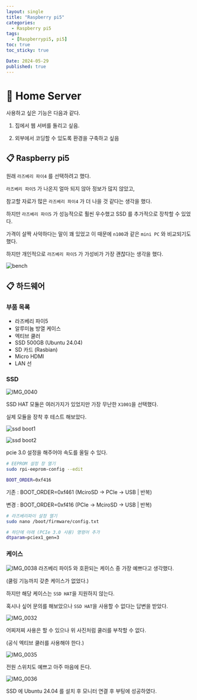 ```yaml
---
layout: single
title: "Raspberry pi5"
categories:
  - Raspberry pi5
tags:
  - [Raspberrypi5, pi5]
toc: true
toc_sticky: true

Date: 2024-05-29
published: true
---
```


# 📌 Home Server
사용하고 싶은 기능은 다음과 같다.

1. 집에서 웹 서버를 돌리고 싶음.

2. 외부에서 코딩할 수 있도록 환경을 구축하고 싶음

## 📋 Raspberry pi5
원래 `라즈베리 파이4` 를 선택하려고 했다.

`라즈베리 파이5` 가 나온지 얼마 되지 않아 정보가 많지 않았고,

참고할 자료가 많은 `라즈베리 파이4` 가 더 나을 것 같다는 생각을 했다.

하지만 `라즈베리 파이5` 가 성능적으로 훨씬 우수했고 SSD 를 추가적으로 장착할 수 있었다.

가격이 살짝 사악하다는 말이 꽤 있었고 이 때문에 `n100`과 같은 `mini PC` 와 비교되기도 했다.

하지만 개인적으로 `라즈베리 파이5` 가 가성비가 가장 괜찮다는 생각을 했다.

![bench](https://github.com/GonoBae/GonoBae.github.io/assets/87271529/046ed20f-58b9-42f3-b99a-aa1a5e3cfaa5)

## 📋 하드웨어
### 부품 목록
- 라즈베리 파이5
- 알루미늄 방열 케이스
- 엑티브 쿨러
- SSD 500GB (Ubuntu 24.04)
- SD 카드 (Rasbian)
- Micro HDMI
- LAN 선

### SSD
![IMG_0040](https://github.com/GonoBae/GonoBae.github.io/assets/87271529/67bc4e7b-48ee-4798-bd10-8b35f92b3400)

SSD HAT 모듈은 여러가지가 있었지만 가장 무난한 `X1001`을 선택했다.

실제 모듈을 장착 후 테스트 해보았다.

![ssd boot1](https://github.com/GonoBae/GonoBae.github.io/assets/87271529/8bfb84ef-b0b1-49a3-9cc4-754baee5fe03)

![ssd boot2](https://github.com/GonoBae/GonoBae.github.io/assets/87271529/f82f8935-e31c-49e3-a9e7-2ca02b2d3a46)

pcie 3.0 설정을 해주어야 속도를 올릴 수 있다.

```bash
# EEPROM 설정 창 열기
sudo rpi-eeprom-config --edit

BOOT_ORDER=0xf416
```
기존 : BOOT_ORDER=0xf461 (MciroSD -> PCIe -> USB | 반복)

변경 : BOOT_ORDER=0xf416 (PCIe -> MciroSD -> USB | 반복)


```bash
# 라즈베리파이 설정 열기
sudo nano /boot/firmware/config.txt

# 하단에 아래 (PCIe 3.0 사용) 명령어 추가
dtparam=pciex1_gen=3
```

### 케이스
![IMG_0038](https://github.com/GonoBae/GonoBae.github.io/assets/87271529/ec5cf9c5-955d-43a3-b4b8-ed3890ad0dbc)
라즈베리 파이5 와 호환되는 케이스 중 가장 예쁘다고 생각했다.

(쿨링 기능까지 갖춘 케이스가 없었다.)

하지만 해당 케이스는 `SSD HAT`을 지원하지 않는다.

혹시나 싶어 문의를 해보았으나 `SSD HAT`을 사용할 수 없다는 답변을 받았다.

![IMG_0032](https://github.com/GonoBae/GonoBae.github.io/assets/87271529/4c488bde-9c3e-41f4-84da-08ac17e8f360)

어찌저찌 사용은 할 수 있으나 위 사진처럼 쿨러를 부착할 수 없다.

(공식 엑티브 쿨러를 사용해야 한다.)

![IMG_0035](https://github.com/GonoBae/GonoBae.github.io/assets/87271529/321972e2-e8e1-4d36-a8da-015dabaf1959)

전원 스위치도 예쁘고 아주 마음에 든다.

![IMG_0036](https://github.com/GonoBae/GonoBae.github.io/assets/87271529/b3f1839a-d3d2-4529-ad7b-8469257216e0)

SSD 에 Ubuntu 24.04 를 설치 후 모니터 연결 후 부팅에 성공하였다.


